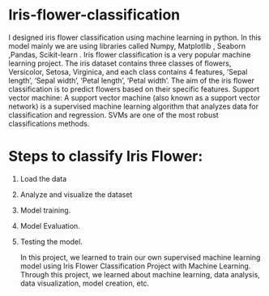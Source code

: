 # Iris-flower-classification
I designed iris flower classification  using machine learning in python. In this model mainly we are using libraries called  Numpy,  Matplotlib , Seaborn ,Pandas, Scikit-learn .
Iris flower classification is a very popular machine learning project. The iris dataset contains three classes of flowers, Versicolor, Setosa, Virginica, and each class contains 4 features, ‘Sepal length’, ‘Sepal width’, ‘Petal length’, ‘Petal width’. The aim of the iris flower classification is to predict flowers based on their specific features.
Support vector machine: A support vector machine (also known as a support vector network) is a supervised machine learning algorithm that analyzes data for classification and regression. SVMs are one of the most robust classifications methods.

# Steps to classify Iris Flower:
1. Load the data
2. Analyze and visualize the dataset
3. Model training.
4. Model Evaluation.
5. Testing the model.

   In this project, we learned to train our own supervised machine learning model using Iris Flower Classification Project with Machine Learning. Through this project, we learned about machine learning, data analysis, data visualization, model creation, etc.
